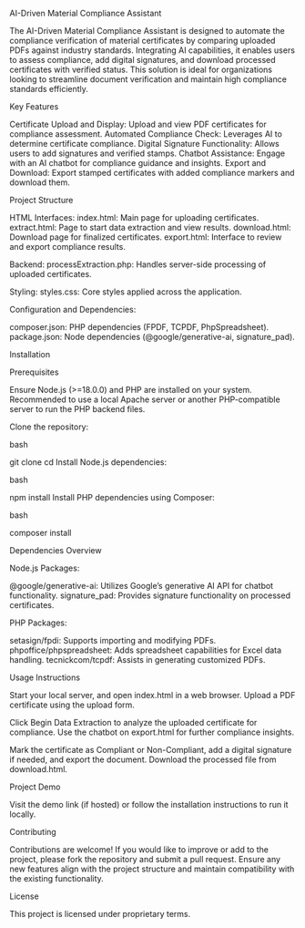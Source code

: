 AI-Driven Material Compliance Assistant

The AI-Driven Material Compliance Assistant is designed to automate the compliance verification of material certificates by comparing uploaded PDFs against industry standards. Integrating AI capabilities, it enables users to assess compliance, add digital signatures, and download processed certificates with verified status. This solution is ideal for organizations looking to streamline document verification and maintain high compliance standards efficiently.

Key Features

Certificate Upload and Display: Upload and view PDF certificates for compliance assessment.
Automated Compliance Check: Leverages AI to determine certificate compliance.
Digital Signature Functionality: Allows users to add signatures and verified stamps.
Chatbot Assistance: Engage with an AI chatbot for compliance guidance and insights.
Export and Download: Export stamped certificates with added compliance markers and download them.

Project Structure

HTML Interfaces:
index.html: Main page for uploading certificates.
extract.html: Page to start data extraction and view results.
download.html: Download page for finalized certificates.
export.html: Interface to review and export compliance results.

Backend:
processExtraction.php: Handles server-side processing of uploaded certificates.

Styling:
styles.css: Core styles applied across the application.

Configuration and Dependencies:

composer.json: PHP dependencies (FPDF, TCPDF, PhpSpreadsheet).
package.json: Node dependencies (@google/generative-ai, signature_pad).

Installation

Prerequisites

Ensure Node.js (>=18.0.0) and PHP are installed on your system.
Recommended to use a local Apache server or another PHP-compatible server to run the PHP backend files.

Clone the repository:

bash

git clone <repository-url>
cd <project-directory>
Install Node.js dependencies:

bash

npm install
Install PHP dependencies using Composer:

bash

composer install

Dependencies Overview

Node.js Packages:

@google/generative-ai: Utilizes Google’s generative AI API for chatbot functionality.
signature_pad: Provides signature functionality on processed certificates.

PHP Packages:

setasign/fpdi: Supports importing and modifying PDFs.
phpoffice/phpspreadsheet: Adds spreadsheet capabilities for Excel data handling.
tecnickcom/tcpdf: Assists in generating customized PDFs.

Usage Instructions

Start your local server, and open index.html in a web browser.
Upload a PDF certificate using the upload form.

Click Begin Data Extraction to analyze the uploaded certificate for compliance.
Use the chatbot on export.html for further compliance insights.

Mark the certificate as Compliant or Non-Compliant, add a digital signature if needed, and export the document.
Download the processed file from download.html.

Project Demo

Visit the demo link (if hosted) or follow the installation instructions to run it locally.

Contributing

Contributions are welcome! If you would like to improve or add to the project, please fork the repository and submit a pull request. Ensure any new features align with the project structure and maintain compatibility with the existing functionality.

License

This project is licensed under proprietary terms.
